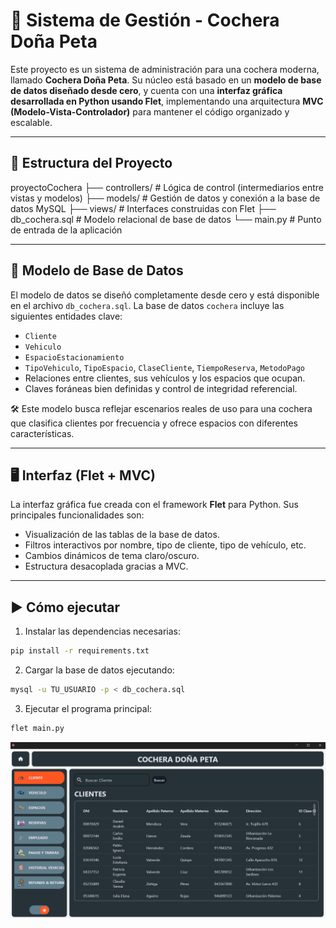 # 🚗 Sistema de Gestión - Cochera Doña Peta

Este proyecto es un sistema de administración para una cochera moderna, llamado **Cochera Doña Peta**. Su núcleo está basado en un **modelo de base de datos diseñado desde cero**, y cuenta con una **interfaz gráfica desarrollada en Python usando Flet**, implementando una arquitectura **MVC (Modelo-Vista-Controlador)** para mantener el código organizado y escalable.

---

## 📂 Estructura del Proyecto

proyectoCochera
├── controllers/ # Lógica de control (intermediarios entre vistas y modelos)
├── models/ # Gestión de datos y conexión a la base de datos MySQL
├── views/ # Interfaces construidas con Flet
├── db_cochera.sql # Modelo relacional de base de datos
└── main.py # Punto de entrada de la aplicación


---

## 🧠 Modelo de Base de Datos

El modelo de datos se diseñó completamente desde cero y está disponible en el archivo `db_cochera.sql`. La base de datos `cochera` incluye las siguientes entidades clave:

- `Cliente`  
- `Vehiculo`  
- `EspacioEstacionamiento`  
- `TipoVehiculo`, `TipoEspacio`, `ClaseCliente`, `TiempoReserva`, `MetodoPago`  
- Relaciones entre clientes, sus vehículos y los espacios que ocupan.  
- Claves foráneas bien definidas y control de integridad referencial.

🛠️ Este modelo busca reflejar escenarios reales de uso para una cochera que clasifica clientes por frecuencia y ofrece espacios con diferentes características.

---

## 🖥️ Interfaz (Flet + MVC)

La interfaz gráfica fue creada con el framework **Flet** para Python. Sus principales funcionalidades son:

- Visualización de las tablas de la base de datos.
- Filtros interactivos por nombre, tipo de cliente, tipo de vehículo, etc.
- Cambios dinámicos de tema claro/oscuro.
- Estructura desacoplada gracias a MVC.

---

## ▶️ Cómo ejecutar

1. Instalar las dependencias necesarias:

```bash
pip install -r requirements.txt 
```

2. Cargar la base de datos ejecutando:

```bash
mysql -u TU_USUARIO -p < db_cochera.sql
```

3. Ejecutar el programa principal:

```bash
flet main.py
```

![alt text](image.png)